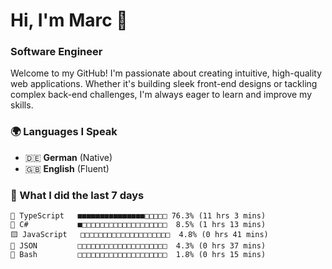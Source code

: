 # Hi, I'm Marc 👋 
### Software Engineer

Welcome to my GitHub! I'm passionate about creating intuitive, high-quality web applications. Whether it's building sleek front-end designs or tackling complex back-end challenges, I'm always eager to learn and improve my skills.  

### 🌍 Languages I Speak  
- 🇩🇪 **German** (Native)  
- 🇬🇧 **English** (Fluent)

### 🤯 What I did the last 7 days

```
🔷 TypeScript   ■■■■■■■■■■■■■■■□□□□□ 76.3% (11 hrs 3 mins)
🔷 C#           ■□□□□□□□□□□□□□□□□□□□  8.5% (1 hrs 13 mins)
🟨 JavaScript   □□□□□□□□□□□□□□□□□□□□  4.8% (0 hrs 41 mins)
📄 JSON         □□□□□□□□□□□□□□□□□□□□  4.3% (0 hrs 37 mins)
📄 Bash         □□□□□□□□□□□□□□□□□□□□  1.8% (0 hrs 15 mins)
```